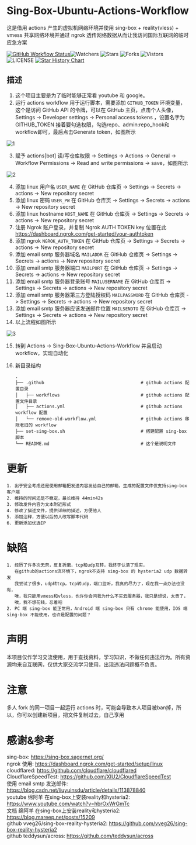 # Sing-Box-Ubuntu-Actions-Workflow
这是借用 actions 产生的虚拟机网络环境并使用 sing-box + reality(vless) + vmess 共享网络环境并通过 ngrok 透传网络数据从而让我访问国际互联网的临时应急方案  

[![GitHub Workflow Status](https://github.com/smallflowercat1995/Sing-Box-Ubuntu-Actions-Workflow/actions/workflows/actions.yml/badge.svg)](https://github.com/smallflowercat1995/Sing-Box-Ubuntu-Actions-Workflow/actions/workflows/actions.yml)![Watchers](https://img.shields.io/github/watchers/smallflowercat1995/Sing-Box-Ubuntu-Actions-Workflow) ![Stars](https://img.shields.io/github/stars/smallflowercat1995/Sing-Box-Ubuntu-Actions-Workflow) ![Forks](https://img.shields.io/github/forks/smallflowercat1995/Sing-Box-Ubuntu-Actions-Workflow) ![Vistors](https://visitor-badge.laobi.icu/badge?page_id=smallflowercat1995.Sing-Box-Ubuntu-Actions-Workflow) ![LICENSE](https://img.shields.io/badge/license-CC%20BY--SA%204.0-green.svg)
<a href="https://star-history.com/#smallflowercat1995/Sing-Box-Ubuntu-Actions-Workflow&Date">
  <picture>
    <source media="(prefers-color-scheme: dark)" srcset="https://api.star-history.com/svg?repos=smallflowercat1995/Sing-Box-Ubuntu-Actions-Workflow&type=Date&theme=dark" />
    <source media="(prefers-color-scheme: light)" srcset="https://api.star-history.com/svg?repos=smallflowercat1995/Sing-Box-Ubuntu-Actions-Workflow&type=Date" />
    <img alt="Star History Chart" src="https://api.star-history.com/svg?repos=smallflowercat1995/Sing-Box-Ubuntu-Actions-Workflow&type=Date" />
  </picture>
</a>

## 描述
1. 这个项目主要是为了临时能够正常看 youtube 和 google。  
2. 运行 actions workflow 用于运行脚本，需要添加 `GITHUB_TOKEN` 环境变量，这个是访问 GitHub API 的令牌，可以在 GitHub 主页，点击个人头像，Settings -> Developer settings -> Personal access tokens ，设置名字为 GITHUB_TOKEN 接着要勾选权限，勾选repo、admin:repo_hook和workflow即可，最后点击Generate token，如图所示  

![1](https://github.com/smallflowercat1995/Sing-Box-Ubuntu-Actions-Workflow/assets/144557489/114eb860-d110-44b7-ae82-e84942b34ec1)

3. 赋予 actions[bot] 读/写仓库权限 -> Settings -> Actions -> General -> Workflow Permissions -> Read and write permissions -> save，如图所示  

![2](https://github.com/smallflowercat1995/Sing-Box-Ubuntu-Actions-Workflow/assets/144557489/665df9d6-f795-4000-95c8-08a4aeb50197)  

4. 添加 linux 用户名 `USER_NAME` 在 GitHub 仓库页 -> Settings -> Secrets -> actions -> New repository secret  
5. 添加 linux 密码 `USER_PW` 在 GitHub 仓库页 -> Settings -> Secrets -> actions -> New repository secret  
6. 添加 linux hostname `HOST_NAME` 在 GitHub 仓库页 -> Settings -> Secrets -> actions -> New repository secret  
7. 注册 Ngrok 账户登录，并复制 Ngrok AUTH TOKEN key 位置在此 https://dashboard.ngrok.com/get-started/your-authtoken
8. 添加 ngrok `NGROK_AUTH_TOKEN` 在 GitHub 仓库页 -> Settings -> Secrets -> actions -> New repository secret  
9. 添加 email smtp 服务器域名 `MAILADDR` 在 GitHub 仓库页 -> Settings -> Secrets -> actions -> New repository secret    
10. 添加 email smtp 服务器端口 `MAILPORT` 在 GitHub 仓库页 -> Settings -> Secrets -> actions -> New repository secret    
11. 添加 email smtp 服务器登录账号 `MAILUSERNAME` 在 GitHub 仓库页 -> Settings -> Secrets -> actions -> New repository secret  
12. 添加 email smtp 服务器第三方登陆授权码 `MAILPASSWORD` 在 GitHub 仓库页 -> Settings -> Secrets -> actions -> New repository secret  
13. 添加  email smtp 服务器应该发送邮件位置 `MAILSENDTO` 在 GitHub 仓库页 -> Settings -> Secrets -> actions -> New repository secret
14. 以上流程如图所示

![3](https://github.com/smallflowercat1995/Sing-Box-Ubuntu-Actions-Workflow/assets/144557489/d0a72247-334d-4032-9a91-94d7004fc62e)  

15. 转到 Actions -> Sing-Box-Ubuntu-Actions-Workflow 并且启动 workflow，实现自动化  
16. 新目录结构  

        .
        ├── .github                                     # github actions 配置目录  
        │   ├── workflows                               # github actions 配置文件目录  
        │   ├── actions.yml                             # github actions workflow 配置  
        │   └── remove-old-workflow.yml                 # github actions 移除老旧的 workflow  
        ├── set-sing-box.sh                             # 搭建配置 sing-box 脚本  
        └── README.md                                   # 这个是说明文件   

# 更新
    1. 出于安全考虑还是使用邮箱把发送内容发给自己的邮箱，生成的配置文件仅支持sing-box客户端  
    2. 维持的时间还是不稳定，最长维持 44min42s  
    3. 修改发件内容为文本附近形式  
    4. 修改了描述文件，提供详细的描述，方便他人
    5. 添加注释，方便以后的人改写脚本代码
    6. 更新添加优选IP

# 缺陷
    1. 经历了许多次无奈，反复折磨，tcp和udp互转，我终于认清了现实，
       在github的actions流环境下，ngrok不支持 sing-box 的 hysteria2 udp 数据转发
       我尝试了很多，udp转tcp，tcp转udp，端口监听，我真的尽力了，现在我一点办法也没有，
       唉，我只能用vmess和vless，也许你会问我为什么不买云服务器，我只是想说，太贵了，
       唉，我不想花钱，忍着吧
    2. PC 端 sing-box 能正常用，Android 端 sing-box 只有 chrome 能使用，IOS 端 sing-box 不能使用，也许是配置的问题？

# 声明
本项目仅作学习交流使用，用于查找资料，学习知识，不做任何违法行为。所有资源均来自互联网，仅供大家交流学习使用，出现违法问题概不负责。  

# 注意
多人 fork 的同一项目一起运行 actions 时，可能会导致本人项目被ban掉，所以，你可以创建新项目，把文件复制过去，自己享用

# 感谢&参考  
sing-box: https://sing-box.sagernet.org/  
ngrok 使用: https://dashboard.ngrok.com/get-started/setup/linux  
cloudflared: https://github.com/cloudflare/cloudflared  
CloudflareSpeedTest: https://github.com/XIU2/CloudflareSpeedTest  
使用 email smtp 发送邮件: https://blog.csdn.net/liuyuinsdu/article/details/113878840  
youtube 绵阿羊 在sing-box上安装reality和hysteria2: https://www.youtube.com/watch?v=hbrOxWrGmTc  
文档 绵阿羊 在sing-box上安装reality和hysteria2: https://blog.mareep.net/posts/15209  
github vveg26/sing-box-reality-hysteria2: https://github.com/vveg26/sing-box-reality-hysteria2  
github teddysun/across: https://github.com/teddysun/across  
